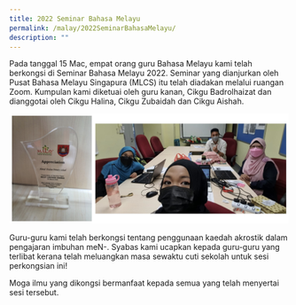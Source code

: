 ```yaml
---
title: 2022 Seminar Bahasa Melayu
permalink: /malay/2022SeminarBahasaMelayu/
description: ""
---
```

Pada tanggal 15 Mac, empat orang guru Bahasa Melayu kami telah berkongsi di Seminar Bahasa Melayu 2022. Seminar yang dianjurkan oleh Pusat Bahasa Melayu Singapura (MLCS) itu telah diadakan melalui ruangan Zoom. Kumpulan kami diketuai oleh guru kanan, Cikgu Badrolhaizat dan dianggotai oleh Cikgu Halina, Cikgu Zubaidah dan Cikgu Aishah.

![2022 Seminar Bahasa Melayu](/images/2022%20Seminar%20Bahasa%20Melayu.jpg)

Guru-guru kami telah berkongsi tentang penggunaan kaedah akrostik dalam pengajaran imbuhan meN-. Syabas kami ucapkan kepada guru-guru yang terlibat kerana telah meluangkan masa sewaktu cuti sekolah untuk sesi perkongsian ini! 

Moga ilmu yang dikongsi bermanfaat kepada semua yang telah menyertai sesi tersebut.
